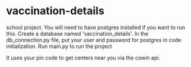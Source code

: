 # vaccination-details
school project. 
You will need to have postgres installed if you want to run this. Create a database named 'vaccination_details'. 
In the db_connection.py file, put your user and password for postgres in code initialization.
Run main.py to run the project 

It uses your pin code to get centers near you via the cowin api. 
